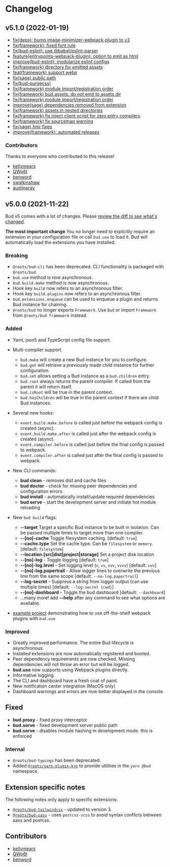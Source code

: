# Changelog

## v5.1.0 (2022-01-19)

- [fix(deps): bump image-minimizer-webpack-plugin to v3](https://github.com/roots/bud/pull/867)
- [fix(framework): fixed font rule](https://github.com/roots/bud/pull/860)
- [fix(bud-eslint): use @babel/eslint-parser](https://github.com/roots/bud/pull/892)
- [feature(entrypoints-webpack-plugin): option to emit as html](https://github.com/roots/bud/pull/893)
- [improve(bud-eslint): modularize eslint configs](https://github.com/roots/bud/pull/899)
- [fix(framework) directory for emitted assets](https://github.com/roots/bud/pull/900)
- [feat(framework) support webp](https://github.com/roots/bud/pull/901)
- [fix(sage) public path](https://github.com/roots/bud/pull/904)
- [fix(bud-purgecss)](https://github.com/roots/bud/pull/905)
- [fix(framework) module import/registration order](https://github.com/roots/bud/pull/906)
- [fix(framework) bud.assets: do not emit to assets dir](https://github.com/roots/bud/pull/912)
- [fix(framework) module import/registration order](https://github.com/roots/bud/pull/922)
- [improve(sage) dependencies removed from extension](https://github.com/roots/bud/pull/924)
- [fix(framework) assets in nested directories](https://github.com/roots/bud/pull/925)
- [fix(framework) fix inject client script for zero entry compilers](https://github.com/roots/bud/pull/937)
- [fix(framework) fix sourcemap warning](https://github.com/roots/bud/pull/938)
- [fix(sage) hmr fixes](https://github.com/roots/bud/pull/945)
- [improve(framework): automated releases](https://github.com/roots/bud/pull/978)

### Contributors

Thanks to everyone who contributed to this release!

- [kellymears](kelly@roots.io)
- [QWp6t](hi@qwp6t.me)
- [benword](ben@roots.io)
- [swalkinshaw](scott@roots.io)
- [austinpray](austin@austinpray.com)

## v5.0.0 (2021-11-22)

Bud v5 comes with a lot of changes. Please [review the diff to see what's changed](https://github.com/roots/bud/compare/v4.6.0...v5.0.0).

**The most important change**
You no longer need to explicitly require an extension in your configuration file or call `bud.use` to load it. Bud will automatically load the extensions you have installed.

### Breaking

- `@roots/bud-cli` has been deprecated. CLI functionality is packaged with `@roots/bud`.
- `bud.use` method is now asynchronous.
- `bud.build.make` method is now asynchronous.
- Hook key `build` now refers to an asynchronous filter.
- Hook key `build.plugins` now refers to an asynchronous filter.
- `bud.extensions.enqueue` can be used to enqueue a plugin and returns Bud instance for chaining.
- `@roots/bud` no longer exports `Framework`. Use `Bud` or import `Framework` from `@roots/bud-framework` instead.

### Added

- Yaml, json5 and TypeScript config file support.

- Multi-compiler support:

  - `bud.make` will create a new Bud instance for you to configure.
  - `bud.get` will retrieve a previously made child instance for further configuration.
  - `bud.set` allows setting a Bud instance as a `bud.children` entry.
  - `bud.root` always returns the parent compiler. If called from the parent it will return itself.
  - `bud.isRoot` will be true in the parent context.
  - `bud.hasChildren` will be true in the parent context if there are child Bud instances.

- Several new hooks:

  - `event.build.make.before` is called just before the webpack config is created (async).
  - `event.build.make.after` is called just after the webpack config is created (async).
  - `event.compiler.before` is called just before the final config is passed to webpack.
  - `event.compiler.after` is called just after the final config is passed to webpack.

- New CLI commands:

  - **bud clean** - removes dist and cache files
  - **bud doctor** - check for missing peer dependencies and configuration errors
  - **bud install** - automatically install/update required dependencies
  - **bud serve** - start the development server and initiate hot module reloading

- New `bud build` flags:

  - **--target** Target a specific Bud instance to be built in isolation. Can be passed multiple times to target more than one compiler.
  - **--[no]-cache** Toggle filesystem caching. [default: `true`]
  - **--cache.type** Set the cache type. Can be `filesystem` or `memory`. [default: `filesystem`]
  - **--location.[src|dist|project|storage]** Set a project disk location
  - **--[no]-log** - Toggle logging [default: `true`]
  - **--[no]-log.level** - Set logging level (`v`, `vv`, `vvv`, `vvvv`) [default: `vvv`]
  - **--[no]-log.papertrail** - Allow logger lines to overwrite the previous line from the same scope [default: `--no-log.papertrail`]
  - **--log-secret** - Suppress a string from logger output (can use multiple times) [default: `--log-secret {cwd}`]
  - **--[no]-dashboard** - Toggle the bud dashboard [default: `--dashboard`]
  - ...many more! add **--help** after any command to see what options are available.

- [example project](https://github.com/roots/bud/tree/main/examples/webpack-plugin) demonstrating how to use off-the-shelf webpack plugins with `bud.use`

### Improved

- Greatly improved performance. The entire Bud lifecycle is asynchronous.
- Installed extensions are now automatically registered and booted.
- Peer dependency requirements are now checked. Missing dependencies will not throw an error but will be logged.
- **bud.use** now supports using Webpack plugins directly.
- Informative logging.
- The CLI and dashboard have a fresh coat of paint.
- New notification center integration (MacOS only)
- Dashboard warnings and errors are now better displayed in the console.

## Fixed

- **bud.proxy** - fixed proxy interceptor
- **bud.serve** - fixed development server public path
- **bud.serve** - disables module hashing in development mode. this is enforced

### Internal

- `@roots/bud-typings` has been deprecated.
- Added [`@roots/yarn-plugin-kjo`](https://github.com/roots/bud/tree/main/dev/@bud) to provide utilities in the `yarn @bud` namespace.

## Extension specific notes

The following notes only apply to specific extensions:

- [`@roots/bud-tailwindcss`](https://github.com/roots/bud/tree/main/sources/@roots/bud-tailwindcss) - updated to version 3.
- [`@roots/bud-sass`](https://github.com/roots/bud/tree/main/sources/@roots/bud-sass) - uses `postcss-scss` to avoid syntax conflicts between sass and postcss.

## Contributors

- [kellymears](kelly@roots.io)
- [QWp6t](hi@qwp6t.me)
- [benword](ben@roots.io)
